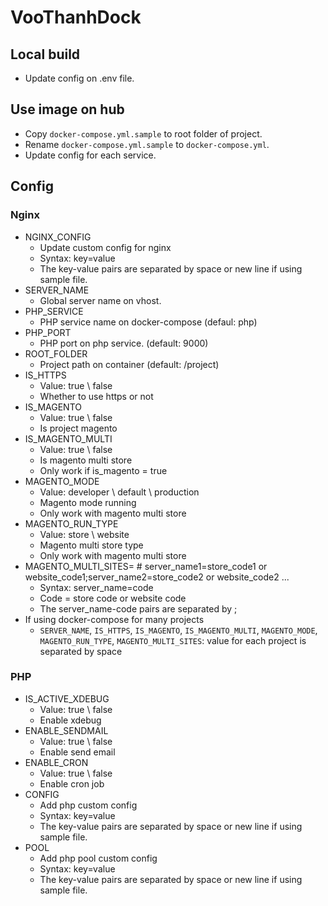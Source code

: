 # VooThanhDock



## Local build
+ Update config on .env file.



## Use image on hub
+ Copy `docker-compose.yml.sample` to root folder of project.
+ Rename `docker-compose.yml.sample` to `docker-compose.yml`.
+ Update config for each service.



## Config

### Nginx
- NGINX_CONFIG
    + Update custom config for nginx
    + Syntax: key=value
    + The key-value pairs ​​are separated by space or new line if using sample file.
- SERVER_NAME
    + Global server name on vhost.
- PHP_SERVICE
    + PHP service name on docker-compose (defaul: php)
- PHP_PORT
    + PHP port on php service. (default: 9000)
- ROOT_FOLDER
    + Project path on container (default: /project)
- IS_HTTPS
    + Value: true \ false
    + Whether to use https or not
- IS_MAGENTO
    + Value: true \ false
    + Is project magento
- IS_MAGENTO_MULTI
    + Value: true \ false
    + Is magento multi store
    + Only work if is_magento = true
- MAGENTO_MODE
    + Value: developer \ default \ production
    + Magento mode running
    + Only work with magento multi store
- MAGENTO_RUN_TYPE
    + Value: store \ website
    + Magento multi store type
    + Only work with magento multi store
- MAGENTO_MULTI_SITES= # server_name1=store_code1 or website_code1;server_name2=store_code2 or website_code2 ...
    + Syntax: server_name=code
    + Code = store code or website code
    + The server_name-code pairs ​​are separated by ;
- If using docker-compose for many projects
    + `SERVER_NAME`, `IS_HTTPS`, `IS_MAGENTO`, `IS_MAGENTO_MULTI`, `MAGENTO_MODE`, `MAGENTO_RUN_TYPE`, `MAGENTO_MULTI_SITES`: 
    value for each project is separated by space
    
### PHP
- IS_ACTIVE_XDEBUG
    + Value: true \ false
    + Enable xdebug
- ENABLE_SENDMAIL
    + Value: true \ false
    + Enable send email
- ENABLE_CRON
    + Value: true \ false
    + Enable cron job
- CONFIG
    + Add php custom config
    + Syntax: key=value
    + The key-value pairs ​​are separated by space or new line if using sample file.
- POOL
    + Add php pool custom config
    + Syntax: key=value
    + The key-value pairs ​​are separated by space or new line if using sample file.
